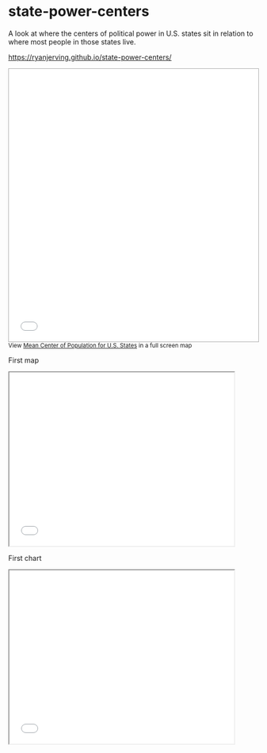 # state-power-centers
A look at where the centers of political power in U.S. states sit in relation to where most people in those states live.

https://ryanjerving.github.io/state-power-centers/

<iframe src="//batchgeo.com/map/19dd2ef6abebead8ac56ee7dc6aa337f" frameborder="0" width="100%" height="550" style="border:1px solid #aaa;"></iframe><small>View <a href="https://batchgeo.com/map/19dd2ef6abebead8ac56ee7dc6aa337f">Mean Center of Population for U.S. States</a> in a full screen map</small>

First map

<iframe src="//ryanjerving.github.io/leaflet-map-State-Capitols/" width="90%" height=350></iframe>

First chart

<iframe src="//ryanjerving.github.io/highcharts-stateCenters-scatter-csv" width="90%" height=350></iframe>
